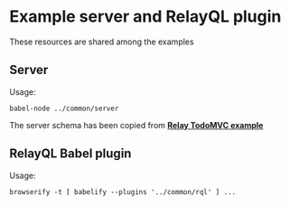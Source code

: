 # Example server and RelayQL plugin

These resources are shared among the examples

## Server

Usage:

    babel-node ../common/server

The server schema has been copied from
**[Relay TodoMVC example](https://github.com/facebook/relay/tree/v0.4.0/examples/todo)**


## RelayQL Babel plugin

Usage:

    browserify -t [ babelify --plugins '../common/rql' ] ...
    
    

